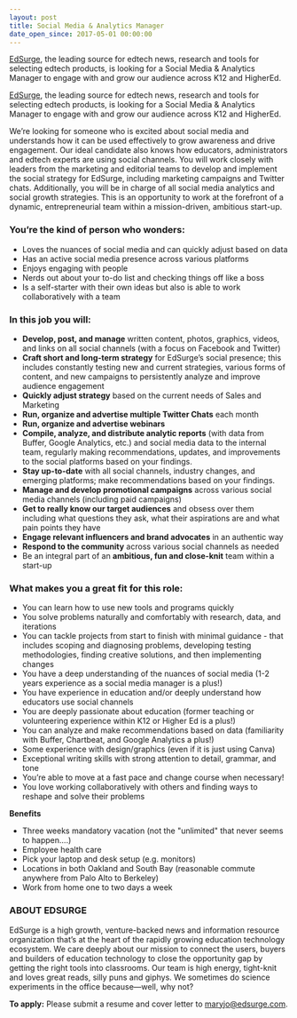 ```yaml
---
layout: post
title: Social Media & Analytics Manager
date_open_since: 2017-05-01 00:00:00
---
```


[EdSurge](http://www.edsurge.com), the leading source for edtech news, research and tools for selecting edtech products, is looking for a Social Media & Analytics Manager to engage with and grow our audience across K12 and HigherEd. 

<!--break-->
[EdSurge](http://www.edsurge.com), the leading source for edtech news, research and tools for selecting edtech products, is looking for a Social Media & Analytics Manager to engage with and grow our audience across K12 and HigherEd. 

We’re looking for someone who is excited about social media and understands how it can be used effectively to grow awareness and drive engagement. Our ideal candidate also knows how educators, administrators and edtech experts are using social channels. You will work closely with leaders from the marketing and editorial teams to develop and implement the social strategy for EdSurge, including marketing campaigns and Twitter chats. Additionally, you will be in charge of all social media analytics and social growth strategies. This is an opportunity to work at the forefront of a dynamic, entrepreneurial team within a mission-driven, ambitious start-up.

### You’re the kind of person who wonders:

* Loves the nuances of social media and can quickly adjust based on data
* Has an active social media presence across various platforms
* Enjoys engaging with people 
* Nerds out about your to-do list and checking things off like a boss
* Is a self-starter with their own ideas but also is able to work collaboratively with a team

### In this job you will:

* **Develop, post, and manage** written content, photos, graphics, videos, and links on all social channels (with a focus on Facebook and Twitter)
* **Craft short and long-term strategy** for EdSurge’s social presence; this includes constantly testing new and current strategies, various forms of content, and new campaigns to persistently analyze and improve audience engagement
* **Quickly adjust strategy** based on the current needs of Sales and Marketing
* **Run, organize and advertise multiple Twitter Chats** each month
* **Run, organize and advertise webinars**
* **Compile, analyze, and distribute analytic reports** (with data from Buffer, Google Analytics, etc.) and social media data to the internal team, regularly making recommendations, updates, and improvements to the social platforms based on your findings. 
* **Stay up-to-date** with all social channels, industry changes, and emerging platforms; make recommendations based on your findings.
* **Manage and develop promotional campaigns** across various social media channels (including paid campaigns)
* **Get to really know our target audiences** and obsess over them including what questions they ask, what their aspirations are and what pain points they have
* **Engage relevant influencers and brand advocates** in an authentic way
* **Respond to the community** across various social channels as needed
* Be an integral part of an **ambitious, fun and close-knit** team within a start-up

### What makes you a great fit for this role:

* You can learn how to use new tools and programs quickly
* You solve problems naturally and comfortably with research, data, and iterations
* You can tackle projects from start to finish with minimal guidance - that includes scoping and diagnosing problems, developing testing methodologies, finding creative solutions, and then implementing changes
* You have a deep understanding of the nuances of social media (1-2 years experience as a social media manager is a plus!)
* You have experience in education and/or deeply understand how educators use social channels
* You are deeply passionate about education (former teaching or volunteering experience within K12 or Higher Ed is a plus!)
* You can analyze and make recommendations based on data (familiarity with Buffer, Chartbeat, and Google Analytics a plus!)
* Some experience with design/graphics (even if it is just using Canva)
* Exceptional writing skills with strong attention to detail, grammar, and tone
* You’re able to move at a fast pace and change course when necessary!
* You love working collaboratively with others and finding ways to reshape and solve their problems

**Benefits**
* Three weeks mandatory vacation (not the "unlimited" that never seems to happen....)
* Employee health care
* Pick your laptop and desk setup (e.g. monitors)
* Locations in both Oakland and South Bay (reasonable commute anywhere from Palo Alto to Berkeley)
* Work from home one to two days a week


### ABOUT EDSURGE
EdSurge is a high growth, venture-backed news and information resource organization that’s at the heart of the rapidly growing education technology ecosystem. We care deeply about our mission to connect the users, buyers and builders of education technology to close the opportunity gap by getting the right tools into classrooms. Our team is high energy, tight-knit and loves great reads, silly puns and giphys. We sometimes do science experiments in the office because—well, why not?

**To apply:** Please submit a resume and cover letter to <a href="mailto:maryjo@edsurge.com" class="button button-rounded button-primary button-large">maryjo@edsurge.com</a>.
